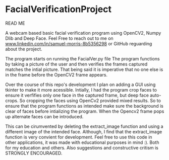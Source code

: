 # FacialVerificationProject
READ ME 

A webcam based basic facial verification program using OpenCV2, Numpy Dlib and Deep Face. Feel Free to reach out to me on www.linkedin.com/in/samuel-morris-8b5356298 or GitHub reguarding about the project.

The program starts on running the FacialVer.py file 
The program functions by taking a picture of the user and then verifies the frames captured matches the intial picture. That being said it is imperative that no one else is in the frame before the OpenCV2 frame appears.

Over the course of this repo's development I plan on adding a GUI using tkinter to make it more acessible. 
Intially, I had the program crop faces to ensure it verfifies only one face in the captured frame, but deep face auto-crops. So cropping the faces using OpenCv2 provided mixed results. So to ensure that the program functions as intended make sure the background is clear of faces before intializing the program. When the Opencv2 frame pops up alternate faces can be introduced.

This can be cirumvented by deleting the extract_image function and using a different image of the intended face. Although, I find that the extract_image function is very convient for development.
Feel free to use this code in other applications, it was made with educational purposes in mind :). Both for my education and others. Also suggestions and constructive critism is STRONGLY ENCOURAGED. 
